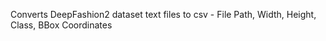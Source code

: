 Converts DeepFashion2 dataset text files to csv - File Path, Width, Height, Class, BBox Coordinates

